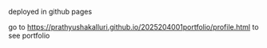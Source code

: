 deployed in github pages

go to https://prathyushakalluri.github.io/2025204001portfolio/profile.html to see portfolio
